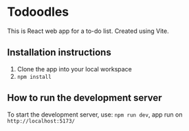 # Todoodles

This is React web app for a to-do list. Created using Vite.

## Installation instructions

1. Clone the app into your local workspace
2. `npm install`

## How to run the development server

To start the development server, use: `npm run dev`, app run on  ```http://localhost:5173/```